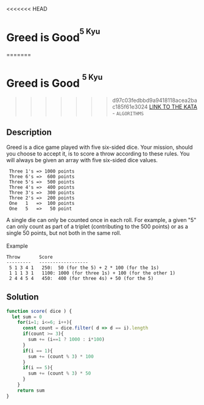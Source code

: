 <<<<<<< HEAD
# Greed is Good<sup><sup>5 Kyu</sup></sup>
=======
# Greed is Good <sup><sup>5 Kyu</sup></sup>
>>>>>>> d97c03fedbbd9a9418118acea2bac185f61e3024
[LINK TO THE KATA](https://www.codewars.com/kata/5270d0d18625160ada0000e4) - `ALGORITHMS`


## Description
Greed is a dice game played with five six-sided dice. Your mission, should you choose to accept it, is to score a throw according to these rules. You will always be given an array with five six-sided dice values.
```
 Three 1's => 1000 points
 Three 6's =>  600 points
 Three 5's =>  500 points
 Three 4's =>  400 points
 Three 3's =>  300 points
 Three 2's =>  200 points
 One   1   =>  100 points
 One   5   =>   50 point
```
A single die can only be counted once in each roll. For example, a given "5" can only count as part of a triplet (contributing to the 500 points) or as a single 50 points, but not both in the same roll.
<br /><br />
Example
```
Throw       Score
---------   ------------------
 5 1 3 4 1   250:  50 (for the 5) + 2 * 100 (for the 1s)
 1 1 1 3 1   1100: 1000 (for three 1s) + 100 (for the other 1)
 2 4 4 5 4   450:  400 (for three 4s) + 50 (for the 5)
```

## Solution
```javascript
function score( dice ) {
  let sum = 0
    for(i=1; i<=6; i++){
      const count = dice.filter( d => d == i).length
      if(count >= 3){
        sum += (i==1 ? 1000 : i*100)
      }
      if(i == 1){
        sum += (count % 3) * 100 
      }
      if(i == 5){
        sum += (count % 3) * 50
      }
    }
    return sum
}
```

